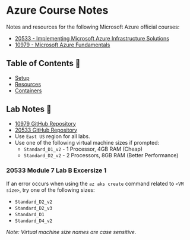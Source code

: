 # Azure Course Notes

Notes and resources for the following Microsoft Azure official courses:

* [20533 - Implementing Microsoft Azure Infrastructure Solutions](https://www.microsoft.com/en-au/learning/course.aspx?cid=20533)
* [10979 - Microsoft Azure Fundamentals](https://www.microsoft.com/en-au/learning/course.aspx?cid=10979)

## Table of Contents 📄

* [Setup](/Azure/Setup.md)
* [Resources](/Azure/Resources.md)
* [Containers](/Azure/Containers.md)

## Lab Notes 🔬

* [10979 GitHub Repository](https://github.com/MicrosoftLearning/10979-MicrosoftAzureFundamentals)
* [20533 GitHub Repository](https://github.com/MicrosoftLearning/20533-ImplementingMicrosoftAzureInfrastructureSolutions)
* Use `East US` region for all labs.
* Use one of the following virtual machine sizes if prompted:
  * `Standard_D1_v2` - 1 Processor, 4GB RAM (Cheap)
  * `Standard_D2_v2` - 2 Processors, 8GB RAM (Better Performance)

### 20533 Module 7 Lab B Excersize 1

If an error occurs when using the `az aks create` command related to `<VM size>`, try one of the following sizes:

* `Standard_D2_v2`
* `Standard_D2_v3`
* `Standard_D1`
* `Standard_D4_v2`

_Note: Virtual machine size names are case sensitive._

